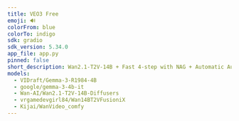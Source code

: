 ```yaml
---
title: VEO3 Free
emoji: 🔊
colorFrom: blue
colorTo: indigo
sdk: gradio
sdk_version: 5.34.0
app_file: app.py
pinned: false
short_description: Wan2.1-T2V-14B + Fast 4-step with NAG + Automatic Audio
models:
  - VIDraft/Gemma-3-R1984-4B
  - google/gemma-3-4b-it
  - Wan-AI/Wan2.1-T2V-14B-Diffusers
  - vrgamedevgirl84/Wan14BT2VFusioniX
  - Kijai/WanVideo_comfy  
---
```

